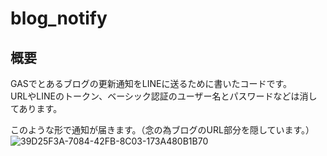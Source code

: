 # blog_notify

## 概要
GASでとあるブログの更新通知をLINEに送るために書いたコードです。  
URLやLINEのトークン、ベーシック認証のユーザー名とパスワードなどは消してあります。  

このような形で通知が届きます。（念の為ブログのURL部分を隠しています。）  
![39D25F3A-7084-42FB-8C03-173A480B1B70](https://user-images.githubusercontent.com/73626946/179402926-e3a51712-3149-4c31-9eb2-60f0012ae2db.jpeg)
